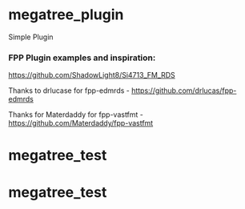 # megatree_plugin

Simple Plugin

### FPP Plugin examples and inspiration:

https://github.com/ShadowLight8/Si4713_FM_RDS

Thanks to drlucase for fpp-edmrds - https://github.com/drlucas/fpp-edmrds

Thanks for Materdaddy for fpp-vastfmt - https://github.com/Materdaddy/fpp-vastfmt
# megatree_test
# megatree_test

